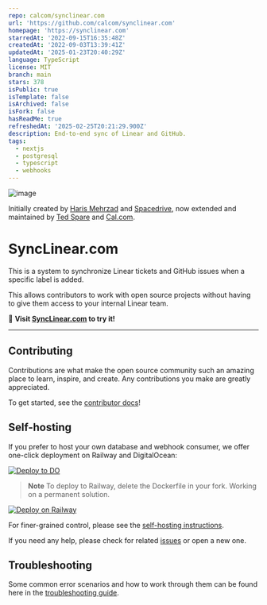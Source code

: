 ```yaml
---
repo: calcom/synclinear.com
url: 'https://github.com/calcom/synclinear.com'
homepage: 'https://synclinear.com'
starredAt: '2022-09-15T16:35:48Z'
createdAt: '2022-09-03T13:39:41Z'
updatedAt: '2025-01-23T20:40:29Z'
language: TypeScript
license: MIT
branch: main
stars: 378
isPublic: true
isTemplate: false
isArchived: false
isFork: false
hasReadMe: true
refreshedAt: '2025-02-25T20:21:29.900Z'
description: End-to-end sync of Linear and GitHub.
tags:
  - nextjs
  - postgresql
  - typescript
  - webhooks
---
```


![image](https://user-images.githubusercontent.com/36117635/228115207-e9392f16-5a5b-4a27-9219-9cb91e3adf7e.png)

Initially created by [Haris Mehrzad](https://github.com/xPolar) and [Spacedrive](https://github.com/spacedriveapp/linear-github-sync), now extended and maintained by [Ted Spare](https://github.com/tedspare) and [Cal.com](https://cal.com/).

# SyncLinear.com

This is a system to synchronize Linear tickets and GitHub issues when a specific label is added.

This allows contributors to work with open source projects without having to give them access to your internal Linear team.

:wave: **Visit [SyncLinear.com](https://synclinear.com) to try it!**

---

## Contributing

Contributions are what make the open source community such an amazing place to learn, inspire, and create. Any contributions you make are greatly appreciated.

To get started, see the [contributor docs](CONTRIBUTING.md)!

## Self-hosting

If you prefer to host your own database and webhook consumer, we offer one-click deployment on Railway and DigitalOcean:

[![Deploy to DO](https://www.deploytodo.com/do-btn-blue-ghost.svg)](https://cloud.digitalocean.com/apps/new?repo=https://github.com/calcom/synclinear.com/tree/main)

> **Note**
> To deploy to Railway, delete the Dockerfile in your fork. Working on a permanent solution.

[![Deploy on Railway](https://railway.app/button.svg)](https://railway.app/new/template/L__0PR?referralCode=ted)

For finer-grained control, please see the [self-hosting instructions](Setup.md).

If you need any help, please check for related [issues](https://github.com/calcom/synclinear.com/issues) or open a new one.

## Troubleshooting

Some common error scenarios and how to work through them can be found here in the [troubleshooting guide](TROUBLESHOOTING.md).
